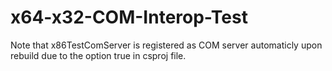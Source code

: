 # x64-x32-COM-Interop-Test

Note that x86TestComServer is registered as COM server automaticly upon rebuild due to the option 
<RegisterForComInterop>true</RegisterForComInterop> in csproj file.
